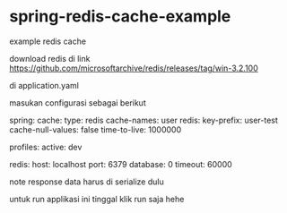 # spring-redis-cache-example
example redis cache


download redis di link https://github.com/microsoftarchive/redis/releases/tag/win-3.2.100

di application.yaml

masukan configurasi sebagai berikut

spring:
  cache:
    type: redis
    cache-names: user
    redis:
      key-prefix: user-test
      cache-null-values: false
      time-to-live: 1000000

  profiles:
    active: dev

  redis:
    host: localhost
    port: 6379
    database: 0
    timeout: 60000
    

note response data harus di serialize dulu 


untuk run applikasi ini tinggal klik run saja hehe
